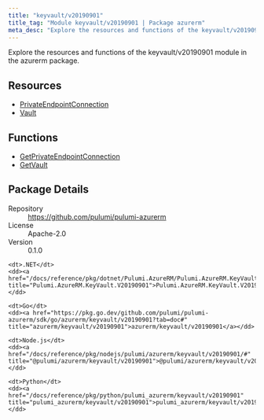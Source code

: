 ```yaml
---
title: "keyvault/v20190901"
title_tag: "Module keyvault/v20190901 | Package azurerm"
meta_desc: "Explore the resources and functions of the keyvault/v20190901 module in the azurerm package."
---
```


<!-- WARNING: this file was generated by Pulumi Docs Generator. -->
<!-- Do not edit by hand unless you're certain you know what you are doing! -->

Explore the resources and functions of the keyvault/v20190901 module in the azurerm package.

<h2 id="resources">Resources</h2>
<ul class="api">
    <li><a href="privateendpointconnection" title="PrivateEndpointConnection"><span class="symbol resource"></span>PrivateEndpointConnection</a></li>
    <li><a href="vault" title="Vault"><span class="symbol resource"></span>Vault</a></li>
</ul>

<h2 id="functions">Functions</h2>
<ul class="api">
    <li><a href="getprivateendpointconnection" title="GetPrivateEndpointConnection"><span class="symbol function"></span>GetPrivateEndpointConnection</a></li>
    <li><a href="getvault" title="GetVault"><span class="symbol function"></span>GetVault</a></li>
</ul>

<h2 id="package-details">Package Details</h2>
<dl class="package-details">
	<dt>Repository</dt>
	<dd><a href="https://github.com/pulumi/pulumi-azurerm">https://github.com/pulumi/pulumi-azurerm</a></dd>
	<dt>License</dt>
	<dd>Apache-2.0</dd>
	<dt>Version</dt>
	<dd>0.1.0</dd>
</dl>



<dl class="tabular">

    <dt>.NET</dt>
    <dd><a href="/docs/reference/pkg/dotnet/Pulumi.AzureRM/Pulumi.AzureRM.KeyVault.V20190901.html" title="Pulumi.AzureRM.KeyVault.V20190901">Pulumi.AzureRM.KeyVault.V20190901</a></dd>

    <dt>Go</dt>
    <dd><a href="https://pkg.go.dev/github.com/pulumi/pulumi-azurerm/sdk/go/azurerm/keyvault/v20190901?tab=doc#" title="azurerm/keyvault/v20190901">azurerm/keyvault/v20190901</a></dd>

    <dt>Node.js</dt>
    <dd><a href="/docs/reference/pkg/nodejs/pulumi/azurerm/keyvault/v20190901/#" title="@pulumi/azurerm/keyvault/v20190901">@pulumi/azurerm/keyvault/v20190901</a></dd>

    <dt>Python</dt>
    <dd><a href="/docs/reference/pkg/python/pulumi_azurerm/keyvault/v20190901" title="pulumi_azurerm/keyvault/v20190901">pulumi_azurerm/keyvault/v20190901</a></dd>

</dl>

